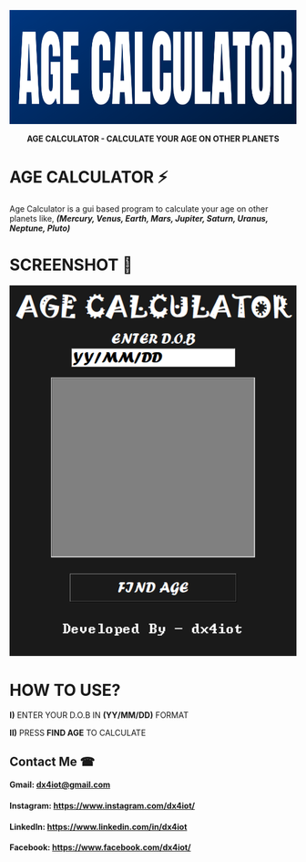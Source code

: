<p align="center"><img src="logo/logo.png" width="800" height="200" alt="logo"></p>
<p align="center"><b>AGE CALCULATOR - CALCULATE YOUR AGE ON OTHER PLANETS</b></p>

# AGE CALCULATOR ⚡
Age Calculator is a gui based program to calculate your age on other planets like, _**(Mercury, Venus, Earth, Mars, Jupiter, Saturn, Uranus, Neptune, Pluto)**_

# SCREENSHOT 📸
![](ss/ss.PNG)

# HOW TO USE?
**I)** ENTER YOUR D.O.B IN **(YY/MM/DD)** FORMAT 

**II)** PRESS **FIND AGE** TO CALCULATE

## Contact Me ☎

#### Gmail: dx4iot@gmail.com

#### Instagram: https://www.instagram.com/dx4iot/

#### LinkedIn: https://www.linkedin.com/in/dx4iot

#### Facebook: https://www.facebook.com/dx4iot/



